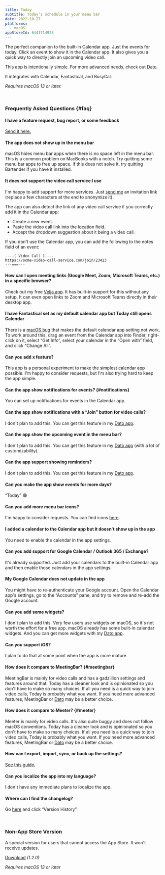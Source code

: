 ```yaml
---
title: Today
subtitle: Today’s schedule in your menu bar
date: 2022-10-27
platforms:
  - macOS
appStoreId: 6443714928
---
```


The perfect companion to the built-in Calendar app. Just the events for today. Click an event to show it in the Calendar app. It also gives you a quick way to directly join an upcoming video call.

This app is intentionally simple. For more advanced needs, check out [Dato](/dato).

It integrates with Calendar, Fantastical, and BusyCal.

*Requires macOS 13 or later.*

<br>

### Frequently Asked Questions {#faq}

#### I have a feature request, bug report, or some feedback

[Send it here.](https://sindresorhus.com/feedback?product=Today&referrer=Website-FAQ)

#### The app does not show up in the menu bar

macOS hides menu bar apps when there is no space left in the menu bar. This is a common problem on MacBooks with a notch. Try quitting some menu bar apps to free up space. If this does not solve it, try quitting Bartender if you have it installed.

#### It does not support the video call service I use

I'm happy to add support for more services. Just [send me](https://sindresorhus.com/feedback?product=Today&referrer=Website-FAQ) an invitation link (replace a few characters at the end to anonymize it).

The app can also detect the link of any video call service if you correctly add it in the Calendar app:
- Create a new event.
- Paste the video call link into the location field.
- Accept the dropdown suggestion about it being a video call.

If you don't use the Calendar app, you can add the following to the notes field of an event:

```
----( Video Call )----
https://some-video-call-service.com/join/23423
---===---
```

#### How can I open meeting links (Google Meet, Zoom, Microsoft Teams, etc.) in a specific browser?

Check out my free [Velja app](https://sindresorhus.com/velja). It has built-in support for this without any setup. It can even open links to Zoom and Microsoft Teams directly in their desktop app.

#### I have Fantastical set as my default calendar app but Today still opens Calendar

There is a [macOS bug](https://github.com/feedback-assistant/reports/issues/290) that makes the default calendar app setting not work. To work around this, drag an event from the Calendar app into Finder, right-click on it, select “Get Info”, select your calendar in the “Open with” field, and click “Change All”.

#### Can you add x feature?

This app is a personal experiment to make the simplest calendar app possible. I'm happy to consider requests, but I'm also trying hard to keep the app simple.

#### Can the app show notifications for events? {#notifications}

You can set up notifications for events in the Calendar app.

#### Can the app show notifications with a “Join” button for video calls?

I don't plan to add this. You can get this feature in my [Dato app](/dato).

#### Can the app show the upcoming event in the menu bar?

I don't plan to add this. You can get this feature in my [Dato app](/dato) (with a lot of customizability).

#### Can the app support showing reminders?

I don't plan to add this. You can get this feature in my [Dato app](/dato).

#### Can you make the app show events for more days?

“Today” 😁

#### Can you add more menu bar icons?

I'm happy to consider requests. You can find icons [here](https://developer.apple.com/sf-symbols/).

#### I added a calendar to the Calendar app but it doesn't show up in the app

You need to enable the calendar in the app settings.

#### Can you add support for Google Calendar / Outlook 365 / Exchange?

It's already supported. Just add your calendars to the built-in Calendar app and then enable those calendars in the app settings.

#### My Google Calendar does not update in the app

You might have to re-authenticate your Google account. Open the Calendar app's settings, go to the “Accounts” pane, and try to remove and re-add the Google account.

#### Can you add some widgets?

I don't plan to add this. Very few users use widgets on macOS, so it's not worth the effort for a free app. macOS already has some built-in calendar widgets. And you can get more widgets with my [Dato app](/dato).

#### Can you support iOS?

I plan to do that at some point when the app is more mature.

#### How does it compare to MeetingBar? {#meetingbar}

MeetingBar is mainly for video calls and has a gadzillion settings and features around that. Today has a cleaner look and is opinionated so you don't have to make so many choices. If all you need is a quick way to join video calls, Today is probably what you want. If you need more advanced features, MeetingBar or [Dato](/dato) may be a better choice.

#### How does it compare to Meeter? {#meeter}

Meeter is mainly for video calls. It's also quite buggy and does not follow macOS conventions. Today has a cleaner look and is opinionated so you don't have to make so many choices. If all you need is a quick way to join video calls, Today is probably what you want. If you need more advanced features, MeetingBar or [Dato](/dato) may be a better choice.

#### How can I export, import, sync, or back up the settings?

[See this guide.](https://github.com/sindresorhus/guides/blob/main/backup-app-settings.md)

#### Can you localize the app into my language?

I don't have any immediate plans to localize the app.

#### Where can I find the changelog?

Go [here](https://apps.apple.com/app/id6443714928) and click “Version History”.

<br>

### Non-App Store Version

A special version for users that cannot access the App Store. It won't receive updates.

[Download](https://dsc.cloud/sindresorhus/Today-1.2.0-1668625200) *(1.2.0)*

*Requires macOS 13 or later*
